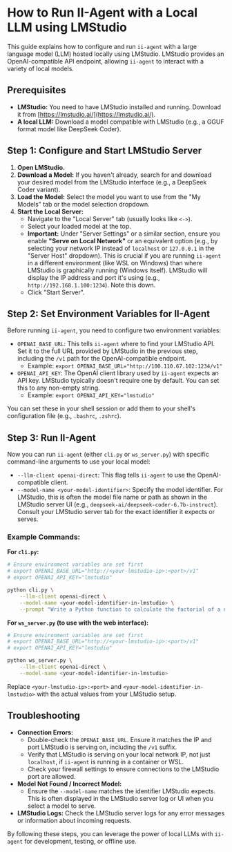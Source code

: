 # How to Run II-Agent with a Local LLM using LMStudio

This guide explains how to configure and run `ii-agent` with a large language model (LLM) hosted locally using LMStudio. LMStudio provides an OpenAI-compatible API endpoint, allowing `ii-agent` to interact with a variety of local models.

## Prerequisites

*   **LMStudio:** You need to have LMStudio installed and running. Download it from [https://lmstudio.ai/](https://lmstudio.ai/).
*   **A local LLM:** Download a model compatible with LMStudio (e.g., a GGUF format model like DeepSeek Coder).

## Step 1: Configure and Start LMStudio Server

1.  **Open LMStudio.**
2.  **Download a Model:** If you haven't already, search for and download your desired model from the LMStudio interface (e.g., a DeepSeek Coder variant).
3.  **Load the Model:** Select the model you want to use from the "My Models" tab or the model selection dropdown.
4.  **Start the Local Server:**
    *   Navigate to the "Local Server" tab (usually looks like `<->`).
    *   Select your loaded model at the top.
    *   **Important:** Under "Server Settings" or a similar section, ensure you enable **"Serve on Local Network"** or an equivalent option (e.g., by selecting your network IP instead of `localhost` or `127.0.0.1` in the "Server Host" dropdown). This is crucial if you are running `ii-agent` in a different environment (like WSL on Windows) than where LMStudio is graphically running (Windows itself). LMStudio will display the IP address and port it's using (e.g., `http://192.168.1.100:1234`). Note this down.
    *   Click "Start Server".

## Step 2: Set Environment Variables for II-Agent

Before running `ii-agent`, you need to configure two environment variables:

*   `OPENAI_BASE_URL`: This tells `ii-agent` where to find your LMStudio API. Set it to the full URL provided by LMStudio in the previous step, including the `/v1` path for the OpenAI-compatible endpoint.
    *   Example: `export OPENAI_BASE_URL="http://100.110.67.102:1234/v1"`
*   `OPENAI_API_KEY`: The OpenAI client library used by `ii-agent` expects an API key. LMStudio typically doesn't require one by default. You can set this to any non-empty string.
    *   Example: `export OPENAI_API_KEY="lmstudio"`

You can set these in your shell session or add them to your shell's configuration file (e.g., `.bashrc`, `.zshrc`).

## Step 3: Run II-Agent

Now you can run `ii-agent` (either `cli.py` or `ws_server.py`) with specific command-line arguments to use your local model:

*   `--llm-client openai-direct`: This flag tells `ii-agent` to use the OpenAI-compatible client.
*   `--model-name <your-model-identifier>`: Specify the model identifier. For LMStudio, this is often the model file name or path as shown in the LMStudio server UI (e.g., `deepseek-ai/deepseek-coder-6.7b-instruct`). Consult your LMStudio server tab for the exact identifier it expects or serves.

### Example Commands:

**For `cli.py`:**

```bash
# Ensure environment variables are set first
# export OPENAI_BASE_URL="http://<your-lmstudio-ip>:<port>/v1"
# export OPENAI_API_KEY="lmstudio"

python cli.py \
    --llm-client openai-direct \
    --model-name <your-model-identifier-in-lmstudio> \
    --prompt "Write a Python function to calculate the factorial of a number."
```

**For `ws_server.py` (to use with the web interface):**

```bash
# Ensure environment variables are set first
# export OPENAI_BASE_URL="http://<your-lmstudio-ip>:<port>/v1"
# export OPENAI_API_KEY="lmstudio"

python ws_server.py \
    --llm-client openai-direct \
    --model-name <your-model-identifier-in-lmstudio>
```

Replace `<your-lmstudio-ip>:<port>` and `<your-model-identifier-in-lmstudio>` with the actual values from your LMStudio setup.

## Troubleshooting

*   **Connection Errors:**
    *   Double-check the `OPENAI_BASE_URL`. Ensure it matches the IP and port LMStudio is serving on, including the `/v1` suffix.
    *   Verify that LMStudio is serving on your local network IP, not just `localhost`, if `ii-agent` is running in a container or WSL.
    *   Check your firewall settings to ensure connections to the LMStudio port are allowed.
*   **Model Not Found / Incorrect Model:**
    *   Ensure the `--model-name` matches the identifier LMStudio expects. This is often displayed in the LMStudio server log or UI when you select a model to serve.
*   **LMStudio Logs:** Check the LMStudio server logs for any error messages or information about incoming requests.

By following these steps, you can leverage the power of local LLMs with `ii-agent` for development, testing, or offline use. 